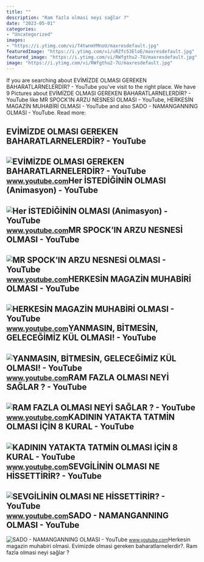 ```yaml
---
title: ""
description: "Ram fazla olmasi neyi̇ sağlar ?"
date: "2023-05-01"
categories:
- "Uncategorized"
images:
- "https://i.ytimg.com/vi/T4twnmYMnoU/maxresdefault.jpg"
featuredImage: "https://i.ytimg.com/vi/uRZfc53EloE/maxresdefault.jpg"
featured_image: "https://i.ytimg.com/vi/RWfgthu2-7U/maxresdefault.jpg"
image: "https://i.ytimg.com/vi/RWfgthu2-7U/maxresdefault.jpg"
---
```


If you are searching about EVİMİZDE OLMASI GEREKEN BAHARATLARNELERDİR? - YouTube you've visit to the right place. We have 9 Pictures about EVİMİZDE OLMASI GEREKEN BAHARATLARNELERDİR? - YouTube like MR SPOCK’IN ARZU NESNESİ OLMASI - YouTube, HERKESİN MAGAZİN MUHABİRİ OLMASI - YouTube and also SADO - NAMANGANNING OLMASI - YouTube. Read more:

EVİMİZDE OLMASI GEREKEN BAHARATLARNELERDİR? - YouTube
-----------------------------------------------------

 ![EVİMİZDE OLMASI GEREKEN BAHARATLARNELERDİR? - YouTube](https://i.ytimg.com/vi/hQHw_IPDmNw/maxresdefault.jpg) <small>www.youtube.com</small>Her İSTEDİĞİNİN OLMASI (Animasyon) - YouTube
--------------------------------------------

 ![Her İSTEDİĞİNİN OLMASI (Animasyon) - YouTube](https://i.ytimg.com/vi/AvwDtQfta3A/maxresdefault.jpg) <small>www.youtube.com</small>MR SPOCK’IN ARZU NESNESİ OLMASI - YouTube
-----------------------------------------

 ![MR SPOCK’IN ARZU NESNESİ OLMASI - YouTube](https://i.ytimg.com/vi/kv2sVIOwkFw/maxresdefault.jpg) <small>www.youtube.com</small>HERKESİN MAGAZİN MUHABİRİ OLMASI - YouTube
------------------------------------------

 ![HERKESİN MAGAZİN MUHABİRİ OLMASI - YouTube](https://i.ytimg.com/vi/thYakZUv19k/maxresdefault.jpg) <small>www.youtube.com</small>YANMASIN, BİTMESİN, GELECEĞİMİZ KÜL OLMASI! - YouTube
-----------------------------------------------------

 ![YANMASIN, BİTMESİN, GELECEĞİMİZ KÜL OLMASI! - YouTube](https://i.ytimg.com/vi/RWfgthu2-7U/maxresdefault.jpg) <small>www.youtube.com</small>RAM FAZLA OLMASI NEYİ SAĞLAR ? - YouTube
----------------------------------------

 ![RAM FAZLA OLMASI NEYİ SAĞLAR ? - YouTube](https://i.ytimg.com/vi/uRZfc53EloE/maxresdefault.jpg) <small>www.youtube.com</small>KADININ YATAKTA TATMİN OLMASI İÇİN 8 KURAL - YouTube
----------------------------------------------------

 ![KADININ YATAKTA TATMİN OLMASI İÇİN 8 KURAL - YouTube](https://i.ytimg.com/vi/G7yBaWqRSLE/maxresdefault.jpg) <small>www.youtube.com</small>SEVGİLİNİN OLMASI NE HİSSETTİRİR? - YouTube
-------------------------------------------

 ![SEVGİLİNİN OLMASI NE HİSSETTİRİR? - YouTube](https://i.ytimg.com/vi/T4twnmYMnoU/maxresdefault.jpg) <small>www.youtube.com</small>SADO - NAMANGANNING OLMASI - YouTube
------------------------------------

 ![SADO - NAMANGANNING OLMASI - YouTube](https://i.ytimg.com/vi/9KR7O4gMo0E/maxresdefault.jpg) <small>www.youtube.com</small>Herkesi̇n magazi̇n muhabi̇ri̇ olmasi. Evi̇mi̇zde olmasi gereken baharatlarnelerdi̇r?. Ram fazla olmasi neyi̇ sağlar ?
